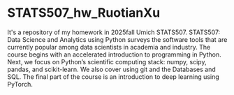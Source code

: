 # STATS507_hw_RuotianXu
It's a repository of  my homework in 2025fall Umich STATS507.  STATS507: Data Science and Analytics using Python surveys the software tools that are currently popular among data scientists in academia and industry. The course begins with an accelerated introduction to programming in Python. Next, we focus on Python’s scientific computing stack: numpy, scipy, pandas, and scikit-learn. We also cover using git and the Databases and SQL. The final part of the course is an introduction to deep learning using PyTorch.
